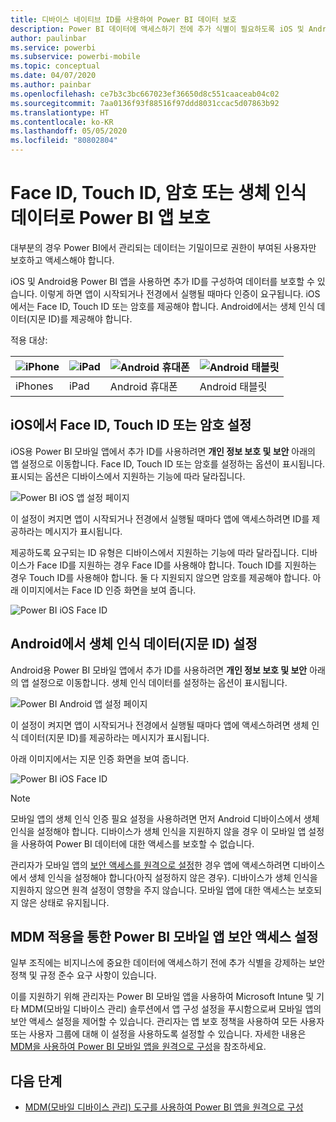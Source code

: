 ```yaml
---
title: 디바이스 네이티브 ID를 사용하여 Power BI 데이터 보호
description: Power BI 데이터에 액세스하기 전에 추가 식별이 필요하도록 iOS 및 Android 앱을 구성하는 방법을 알아봅니다.
author: paulinbar
ms.service: powerbi
ms.subservice: powerbi-mobile
ms.topic: conceptual
ms.date: 04/07/2020
ms.author: painbar
ms.openlocfilehash: ce7b3c3bc667023ef36650d8c551caaceab04c02
ms.sourcegitcommit: 7aa0136f93f88516f97ddd8031ccac5d07863b92
ms.translationtype: HT
ms.contentlocale: ko-KR
ms.lasthandoff: 05/05/2020
ms.locfileid: "80802804"
---
```

# <a name="protect-power-bi-app-with-face-id-touch-id-passcode-or-biometric-data"></a>Face ID, Touch ID, 암호 또는 생체 인식 데이터로 Power BI 앱 보호 

대부분의 경우 Power BI에서 관리되는 데이터는 기밀이므로 권한이 부여된 사용자만 보호하고 액세스해야 합니다. 

iOS 및 Android용 Power BI 앱을 사용하면 추가 ID를 구성하여 데이터를 보호할 수 있습니다. 이렇게 하면 앱이 시작되거나 전경에서 실행될 때마다 인증이 요구됩니다. iOS에서는 Face ID, Touch ID 또는 암호를 제공해야 합니다. Android에서는 생체 인식 데이터(지문 ID)를 제공해야 합니다.

적용 대상:

| ![iPhone](./media/mobile-native-secure-access/ios-logo-40-px.png) | ![iPad](./media/mobile-native-secure-access/ios-logo-40-px.png) | ![Android 휴대폰](././media/mobile-native-secure-access/android-logo-40-px.png) | ![Android 태블릿](././media/mobile-native-secure-access/android-logo-40-px.png) |
|:--- |:--- |:--- |:--- |
|iPhones |iPad |Android 휴대폰 |Android 태블릿 |

## <a name="turn-on-face-id-touch-id-or-passcode-on-ios"></a>iOS에서 Face ID, Touch ID 또는 암호 설정

iOS용 Power BI 모바일 앱에서 추가 ID를 사용하려면 **개인 정보 보호 및 보안** 아래의 앱 설정으로 이동합니다. Face ID, Touch ID 또는 암호를 설정하는 옵션이 표시됩니다. 표시되는 옵션은 디바이스에서 지원하는 기능에 따라 달라집니다.

![Power BI iOS 앱 설정 페이지](./media/mobile-native-secure-access/mobile-ios-native-secured-setting.png)

이 설정이 켜지면 앱이 시작되거나 전경에서 실행될 때마다 앱에 액세스하려면 ID를 제공하라는 메시지가 표시됩니다.

제공하도록 요구되는 ID 유형은 디바이스에서 지원하는 기능에 따라 달라집니다. 디바이스가 Face ID를 지원하는 경우 Face ID를 사용해야 합니다. Touch ID를 지원하는 경우 Touch ID를 사용해야 합니다. 둘 다 지원되지 않으면 암호를 제공해야 합니다. 아래 이미지에서는 Face ID 인증 화면을 보여 줍니다.

![Power BI iOS Face ID](./media/mobile-native-secure-access/mobile-ios-native-secured-faceid.png)

## <a name="turn-on-biometric-data-fingerprint-id-on-android"></a>Android에서 생체 인식 데이터(지문 ID) 설정

Android용 Power BI 모바일 앱에서 추가 ID를 사용하려면 **개인 정보 보호 및 보안** 아래의 앱 설정으로 이동합니다. 생체 인식 데이터를 설정하는 옵션이 표시됩니다.

![Power BI Android 앱 설정 페이지](./media/mobile-native-secure-access/mobile-android-native-secured-setting.png)

이 설정이 켜지면 앱이 시작되거나 전경에서 실행될 때마다 앱에 액세스하려면 생체 인식 데이터(지문 ID)를 제공하라는 메시지가 표시됩니다.

아래 이미지에서는 지문 인증 화면을 보여 줍니다.

![Power BI iOS Face ID](./media/mobile-native-secure-access/mobile-android-native-secured-fingerprint-id.png)

>[!NOTE]
>모바일 앱의 생체 인식 인증 필요 설정을 사용하려면 먼저 Android 디바이스에서 생체 인식을 설정해야 합니다. 디바이스가 생체 인식을 지원하지 않을 경우 이 모바일 앱 설정을 사용하여 Power BI 데이터에 대한 액세스를 보호할 수 없습니다.
>
>관리자가 모바일 앱의 [보안 액세스를 원격으로 설정](#mdm-enforcement-of-secure-access-to-your-power-bi-mobile-app)한 경우 앱에 액세스하려면 디바이스에서 생체 인식을 설정해야 합니다(아직 설정하지 않은 경우). 디바이스가 생체 인식을 지원하지 않으면 원격 설정이 영향을 주지 않습니다. 모바일 앱에 대한 액세스는 보호되지 않은 상태로 유지됩니다.

## <a name="mdm-enforcement-of-secure-access-to-your-power-bi-mobile-app"></a>MDM 적용을 통한 Power BI 모바일 앱 보안 액세스 설정

일부 조직에는 비지니스에 중요한 데이터에 액세스하기 전에 추가 식별을 강제하는 보안 정책 및 규정 준수 요구 사항이 있습니다.

이를 지원하기 위해 관리자는 Power BI 모바일 앱을 사용하여 Microsoft Intune 및 기타 MDM(모바일 디바이스 관리) 솔루션에서 앱 구성 설정을 푸시함으로써 모바일 앱의 보안 액세스 설정을 제어할 수 있습니다. 관리자는 앱 보호 정책을 사용하여 모든 사용자 또는 사용자 그룹에 대해 이 설정을 사용하도록 설정할 수 있습니다. 자세한 내용은 [MDM을 사용하여 Power BI 모바일 앱을 원격으로 구성](mobile-app-configuration.md#data-protection-settings-ios-and-android)을 참조하세요.

## <a name="next-steps"></a>다음 단계
* [MDM(모바일 디바이스 관리) 도구를 사용하여 Power BI 앱을 원격으로 구성](mobile-app-configuration.md)
